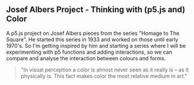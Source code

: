 ## Josef Albers Project - Thinking with (p5.js and) Color

A p5.js project on Josef Albers pieces from the series "Homage to The Square". He started this series in 1933 and worked on those until early 1970's.
So I'm getting inspired by him and starting a series where I will be experimenting with p5 functions and adding interactions,
so we can compare and analyse the interaction between colours and forms.

> "In visual percep­tion a color is almost never seen as it really is – as it phys­i­cally is. This fact makes color the most rela­tive medium in art."
